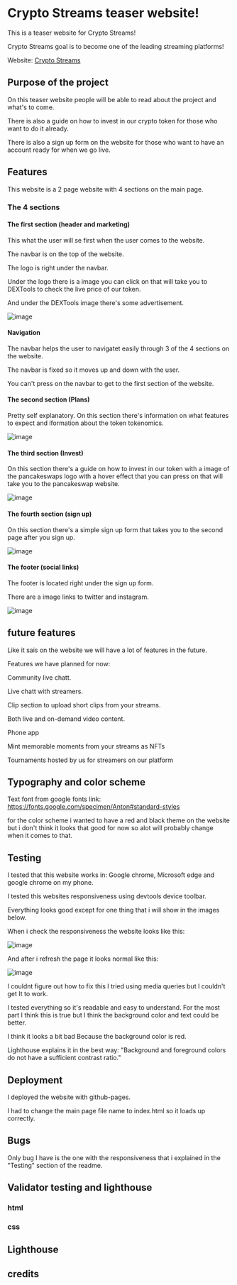 # Crypto Streams teaser website!

This is a teaser website for Crypto Streams!

Crypto Streams goal is to become one of the leading streaming platforms!

Website: [Crypto Streams](https://robingunarathna.github.io/Crypto-streams-CSX/)

## Purpose of the project
On this teaser website people will be able to read about the project and what's to come.

There is also a guide on how to invest in our crypto token for those who want to do it already.

There is also a sign up form on the website for those who want to have an account ready for when we go live.



## Features

This website is a 2 page website with 4 sections on the main page.

### The 4 sections

#### The first section (header and marketing)

This what the user will se first when the user comes to the website.

The navbar is on the top of the website.

The logo is right under the navbar.

Under the logo there is a image you can click on that will take you to DEXTools to check the live price of our token.

And under the DEXTools image there's some advertisement.

![image](https://user-images.githubusercontent.com/95103308/144764287-23b3e9a1-4b4d-4b48-8b3d-d28c2462bb6f.png)


#### Navigation

The navbar helps the user to navigatet easily through 3 of the 4 sections on the website.

The navbar is fixed so it moves up and down with the user.

You can't press on the navbar to get to the first section of the website.

#### The second section (Plans)

Pretty self explanatory. On this section there's information on what features to expect and iformation about the token tokenomics.

![image](https://user-images.githubusercontent.com/95103308/144764395-9b4c4bc0-cf69-421d-8ff2-712f32f6732c.png)


#### The third section (Invest)

On this section there's a guide on how to invest in our token with a image of the pancakeswaps logo with a hover effect that you can press on that will take you to the pancakeswap website.

![image](https://user-images.githubusercontent.com/95103308/144764469-67984604-442c-46f9-8897-b545c784b3ea.png)


#### The fourth section (sign up)

On this section there's a simple sign up form that takes you to the second page after you sign up.

![image](https://user-images.githubusercontent.com/95103308/144764540-8e532d13-b097-46bb-942f-708801f80680.png)

#### The footer (social links)

The footer is located right under the sign up form.

There are a image links to twitter and instagram.

![image](https://user-images.githubusercontent.com/95103308/144764574-d2192e58-a115-4066-b43f-211bee52a741.png)


## future features

Like it sais on the website we will have a lot of features in the future.

Features we have planned for now:

Community live chatt.

Live chatt with streamers.

Clip section to upload short clips from your streams.

Both live and on-demand video content.

Phone app

Mint memorable moments from your streams as NFTs

Tournaments hosted by us for streamers on our platform

## Typography and color scheme

Text font from google fonts link: https://fonts.google.com/specimen/Anton#standard-styles

for the color scheme i wanted to have a red and black theme on the website but i don't think it looks that good for now so alot will probably change when it comes to that.

## Testing

I tested that this website works in: Google chrome, Microsoft edge and google chrome on my phone.

I tested this websites responsiveness using devtools device toolbar.

Everything looks good except for one thing that i will show in the images below.

When i check the responsiveness the website looks like this:

![image](https://user-images.githubusercontent.com/95103308/144765166-e91c7a37-fc15-472e-a536-d997397c6753.png)

And after i refresh the page it looks normal like this:

![image](https://user-images.githubusercontent.com/95103308/144765260-3cb93c1b-d5bf-439b-b5ed-7644ef600185.png)

I couldnt figure out how to fix this I tried using media queries but I couldn't get It to work.

I tested everything so it's readable and easy to understand. For the most part I think this is true but I think the background color and text could be better.

I think it looks a bit bad Because the background color is red.

Lighthouse explains it in the best way: "Background and foreground colors do not have a sufficient contrast ratio."

##  Deployment

I deployed the website with github-pages.

I had to change the main page file name to index.html so it loads up correctly.

## Bugs

Only bug I have is the one with the responsiveness that i explained in the "Testing" section of the readme.

## Validator testing and lighthouse

### html

### css

## Lighthouse


## credits